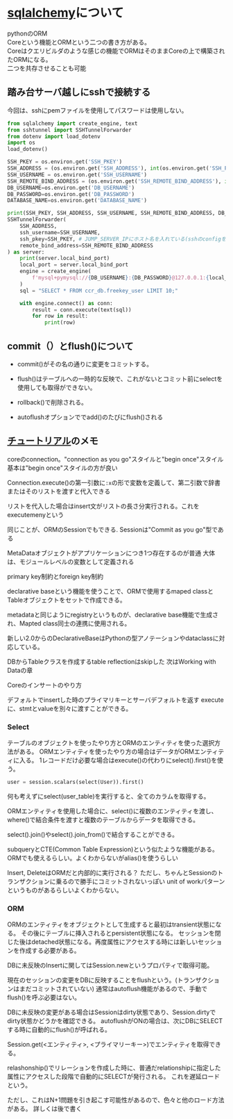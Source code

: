 # [sqlalchemy](https://www.sqlalchemy.org/)について

pythonのORM  
Coreという機能とORMという二つの書き方がある。  
Coreはクエリビルダのような感じの機能でORMはそのままCoreの上で構築されたORMになる。  
二つを共存させることも可能  

## 踏み台サーバ越しにsshで接続する

今回は、sshにpemファイルを使用してパスワードは使用しない。

```python
from sqlalchemy import create_engine, text
from sshtunnel import SSHTunnelForwarder
from dotenv import load_dotenv
import os
load_dotenv()

SSH_PKEY = os.environ.get('SSH_PKEY')
SSH_ADDRESS = (os.environ.get('SSH_ADDRESS'), int(os.environ.get('SSH_PORT') or "22"))
SSH_USERNAME = os.environ.get('SSH_USERNAME')
SSH_REMOTE_BIND_ADDRESS = (os.environ.get('SSH_REMOTE_BIND_ADDRESS'), int(os.environ.get('SSH_REMOTE_BIND_PORT') or "3306"))
DB_USERNAME=os.environ.get('DB_USERNAME')
DB_PASSWORD=os.environ.get('DB_PASSWORD')
DATABASE_NAME=os.environ.get('DATABASE_NAME')

print(SSH_PKEY, SSH_ADDRESS, SSH_USERNAME, SSH_REMOTE_BIND_ADDRESS, DB_USERNAME, DB_PASSWORD, DATABASE_NAME)
SSHTunnelForwarder(
    SSH_ADDRESS,
    ssh_username=SSH_USERNAME,
    ssh_pkey=SSH_PKEY, # JUMP_SERVER_IPにホスト名を入れている(sshのconfigを設定している)場合はなくてもよい
    remote_bind_address=SSH_REMOTE_BIND_ADDRESS
) as server:
    print(server.local_bind_port)
    local_port = server.local_bind_port
    engine = create_engine(
        f'mysql+pymysql://{DB_USERNAME}:{DB_PASSWORD}@127.0.0.1:{local_port}/{DATABASE_NAME}'
    )
    sql = "SELECT * FROM ccr_db.freekey_user LIMIT 10;"

    with engine.connect() as conn:
        result = conn.execute(text(sql))
        for row in result:
            print(row)
```

## commit（）とflush()について

- commit()がその名の通りに変更をコミットする。

- flush()はテーブルへの一時的な反映で、これがないとコミット前にselectを使用しても取得ができない。
- rollback()で削除される。

- autoflushオプションででadd()のたびにflush()される

## [チュートリアル](https://docs.sqlalchemy.org/en/20/tutorial/index.html)のメモ

coreのconnection。"connection as you go"スタイルと"begin once"スタイル  
基本は"begin once"スタイルの方が良い  

Connection.execute()の第一引数に`:x`の形で変数を定義して、第二引数で辞書またはそのリストを渡すと代入できる

リストを代入した場合はinsert文がリストの長さ分実行される。これをexecutemenyという

同じことが、ORMのSessionでもできる.
Sessionは"Commit as you go"型である

MetaDataオブジェクトがアプリケーションにつき1つ存在するのが普通
大体は、モジュールレベルの変数として定義される

primary key制約とforeign key制約

declarative baseという機能を使うことで、ORMで使用するmaped classとTableオブジェクトをセットで作成できる。

metadataと同じようにregistryというものが、declarative base機能で生成され、Mapted class同士の連携に使用される。

新しい2.0からのDeclarativeBaseはPythonの型アノテーションやdataclassに対応している。

DBからTableクラスを作成するtable reflectionはskipした
次はWorking with Dataの章

Coreのインサートのやり方

デフォルトでinsertした時のプライマリキーとサーバデフォルトを返す
executeに、stmtとvalueを別々に渡すことができる。

### Select

テーブルのオブジェクトを使ったやり方とORMのエンティティを使った選択方法がある。
ORMエンティティを使ったやり方の場合はデータがORMエンティティに入る。
1レコードだけ必要な場合はexecute()の代わりにselect().first()を使う。
```python
user = session.scalars(select(User)).first()
```

何も考えずにselect(user_table)を実行すると、全てのカラムを取得する。

ORMエンティティを使用した場合に、select()に複数のエンティティを渡し、where()で結合条件を渡すと複数のテーブルからデータを取得できる。

select().join()やselect().join_from()で結合することができる。

subqueryとCTE(Common Table Expression)という似たような機能がある。ORMでも使えるらしい。よくわからないがalias()を使うらしい

Insert, DeleteはORMだと内部的に実行される？
ただし、ちゃんとSessionのトランザクションに乗るので勝手にコミットされないっぽい
unit of workパターンというものがあるらしいよくわからない。

### ORM

ORMのエンティティをオブジェクトとして生成すると最初はtransient状態になる。
その後にテーブルに挿入されるとpersistent状態になる。
セッションを閉じた後はdetached状態になる。再度属性にアクセスする時には新しいセッションを作成する必要がある。

DBに未反映のInsertに関してはSession.newというプロパティで取得可能。

現在のセッションの変更をDBに反映することをflushという。(トランザクションはまだコミットされていない)
通常はautoflush機能があるので、手動でflush()を呼ぶ必要はない。

DBに未反映の変更がある場合はSessionはdirty状態であり、Session.dirtyでdirty状態かどうかを確認できる。
autoflushがONの場合は、次にDBにSELECTする時に自動的にflush()が呼ばれる。

Session.get(<エンティティ>, <プライマリーキー>)でエンティティを取得できる。

relashonship()でリレーションを作成した時に、普通だrelationshipに指定した属性にアクセスした段階で自動的にSELECTが発行される。
これを遅延ロードという。

ただし、これはN+1問題を引き起こす可能性があるので、色々と他のロード方法がある。
詳しくは後で書く